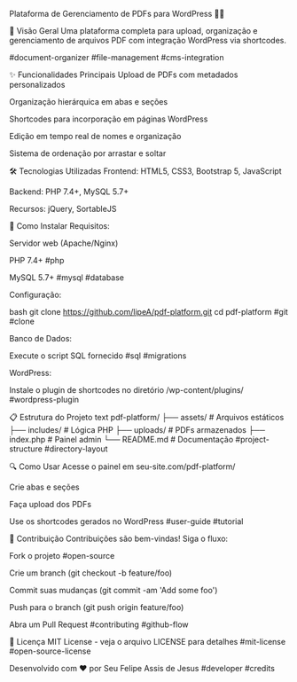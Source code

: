 Plataforma de Gerenciamento de PDFs para WordPress 📄✨

📌 Visão Geral
Uma plataforma completa para upload, organização e gerenciamento de arquivos PDF com integração WordPress via shortcodes.

#document-organizer #file-management #cms-integration

✨ Funcionalidades Principais
Upload de PDFs com metadados personalizados

Organização hierárquica em abas e seções


Shortcodes para incorporação em páginas WordPress


Edição em tempo real de nomes e organização


Sistema de ordenação por arrastar e soltar

🛠 Tecnologias Utilizadas
Frontend: HTML5, CSS3, Bootstrap 5, JavaScript

Backend: PHP 7.4+, MySQL 5.7+

Recursos: jQuery, SortableJS


🚀 Como Instalar
Requisitos:

Servidor web (Apache/Nginx)

PHP 7.4+
#php

MySQL 5.7+
#mysql #database

Configuração:

bash
git clone https://github.com/lipeA/pdf-platform.git
cd pdf-platform
#git #clone

Banco de Dados:

Execute o script SQL fornecido
#sql #migrations

WordPress:

Instale o plugin de shortcodes no diretório /wp-content/plugins/
#wordpress-plugin

📋 Estrutura do Projeto
text
pdf-platform/
├── assets/          # Arquivos estáticos
├── includes/        # Lógica PHP
├── uploads/         # PDFs armazenados
├── index.php        # Painel admin
└── README.md        # Documentação
#project-structure #directory-layout

🔍 Como Usar
Acesse o painel em seu-site.com/pdf-platform/

Crie abas e seções

Faça upload dos PDFs

Use os shortcodes gerados no WordPress
#user-guide #tutorial

🤝 Contribuição
Contribuições são bem-vindas! Siga o fluxo:

Fork o projeto
#open-source

Crie um branch (git checkout -b feature/foo)

Commit suas mudanças (git commit -am 'Add some foo')

Push para o branch (git push origin feature/foo)

Abra um Pull Request
#contributing #github-flow

📄 Licença
MIT License - veja o arquivo LICENSE para detalhes
#mit-license #open-source-license

Desenvolvido com ❤️ por Seu Felipe Assis de Jesus
#developer #credits
